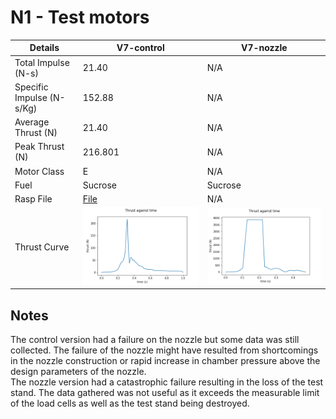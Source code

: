 # N1 - Test motors

Details |V7-control | V7-nozzle
--- | --- | --- 
Total Impulse (N-s)| 21.40 | N/A 
Specific Impulse (N-s/Kg) | 152.88 | N/A
Average Thrust (N) | 21.40 | N/A 
Peak Thrust (N) | 216.801 | N/A
Motor Class| E | N/A
Fuel | Sucrose | Sucrose 
Rasp File | [File](v7-control.eng) | N/A
Thrust Curve | ![](v7-control.png) | ![](v7-nozzle.png)

## Notes
The control version had a failure on the nozzle but some data was still collected.
The failure of the nozzle might have resulted from shortcomings in the nozzle construction or rapid increase in chamber pressure above the design parameters of the nozzle. \
The nozzle version had a catastrophic failure resulting in the loss of the test stand. 
The data gathered was not useful as it exceeds the measurable limit of the load cells as well as the test stand being destroyed.